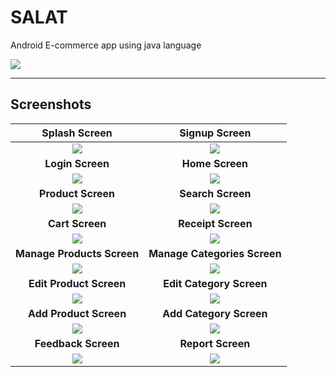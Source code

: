 # SALAT
Android E-commerce app using java language

![](https://raw.githubusercontent.com/Abdelrahman-Yasser-1/SALAT/main/Screenshots/salat.PNG)

------

## Screenshots

|                        Splash Screen                         |                        Signup Screen                         |
| :----------------------------------------------------------: | :----------------------------------------------------------: |
| ![](https://raw.githubusercontent.com/Abdelrahman-Yasser-1/SALAT/main/Screenshots/splash%20screen.png) | ![](https://raw.githubusercontent.com/Abdelrahman-Yasser-1/SALAT/main/Screenshots/signup%20screen.png) |
|                       **Login Screen**                       |                       **Home Screen**                        |
| ![](https://raw.githubusercontent.com/Abdelrahman-Yasser-1/SALAT/main/Screenshots/login%20screen.png) | ![](https://github.com/Abdelrahman-Yasser-1/SALAT/blob/main/Screenshots/Home%20page%20screen.png?raw=true) |
|                      **Product Screen**                      |                      **Search Screen**                       |
| ![](https://raw.githubusercontent.com/Abdelrahman-Yasser-1/SALAT/main/Screenshots/product%20screen.png) | ![](https://raw.githubusercontent.com/Abdelrahman-Yasser-1/SALAT/main/Screenshots/search%20screen.png) |
|                       **Cart Screen**                        |                      **Receipt Screen**                      |
| ![](https://raw.githubusercontent.com/Abdelrahman-Yasser-1/SALAT/main/Screenshots/receipt%20screen.png) | ![](https://raw.githubusercontent.com/Abdelrahman-Yasser-1/SALAT/main/Screenshots/cart%20screen.png) |
|                  **Manage Products Screen**                  |                 **Manage Categories Screen**                 |
| ![](https://raw.githubusercontent.com/Abdelrahman-Yasser-1/SALAT/main/Screenshots/manage%20products%20screen.png) | ![](https://raw.githubusercontent.com/Abdelrahman-Yasser-1/SALAT/main/Screenshots/manage%20categories%20screen.png) |
|                   **Edit Product Screen**                    |                   **Edit Category Screen**                   |
| ![](https://raw.githubusercontent.com/Abdelrahman-Yasser-1/SALAT/main/Screenshots/edit%20product%20screen.png) | ![](https://raw.githubusercontent.com/Abdelrahman-Yasser-1/SALAT/main/Screenshots/edit%20category%20screen.png) |
|                    **Add Product Screen**                    |                   **Add Category Screen**                    |
| ![](https://raw.githubusercontent.com/Abdelrahman-Yasser-1/SALAT/main/Screenshots/add%20product%20screen.png) | ![](https://raw.githubusercontent.com/Abdelrahman-Yasser-1/SALAT/main/Screenshots/add%20category%20screen.png) |
|                     **Feedback Screen**                      |                      **Report Screen**                       |
| ![](https://raw.githubusercontent.com/Abdelrahman-Yasser-1/SALAT/main/Screenshots/feedback%20screen.png) | ![](https://raw.githubusercontent.com/Abdelrahman-Yasser-1/SALAT/main/Screenshots/report%20screen.png) |

